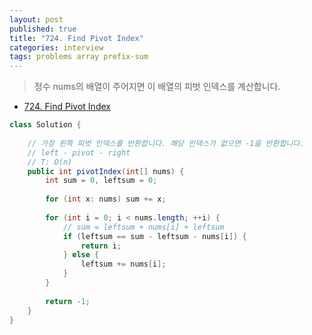 ```yaml
---
layout: post
published: true
title: "724. Find Pivot Index"
categories: interview
tags: problems array prefix-sum
---
```


> 정수 nums의 배열이 주어지면 이 배열의 피벗 인덱스를 계산합니다.

- [724. Find Pivot Index](https://leetcode.com/problems/find-pivot-index/)

```java
class Solution {
    
    // 가장 왼쪽 피벗 인덱스를 반환합니다. 해당 인덱스가 없으면 -1을 반환합니다.
    // left - pivot - right
    // T: O(n)
    public int pivotIndex(int[] nums) {
        int sum = 0, leftsum = 0;
        
        for (int x: nums) sum += x;
        
        for (int i = 0; i < nums.length; ++i) {
            // sum = leftsum + nums[i] + leftsum
            if (leftsum == sum - leftsum - nums[i]) {
                return i;
            } else {
                leftsum += nums[i];
            }
        }
        
        return -1;
    }
}
```